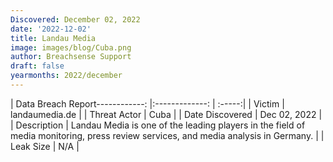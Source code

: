 ```yaml
---
Discovered: December 02, 2022
date: '2022-12-02'
title: Landau Media
image: images/blog/Cuba.png
author: Breachsense Support
draft: false
yearmonths: 2022/december
---
```


| Data Breach Report------------:     |:-------------:    | :-----:|
| Victim      | landaumedia.de      | 
| Threat Actor      | Cuba      | 
| Date Discovered      | Dec 02, 2022      | 
| Description      | Landau Media is one of the leading players in the field of media monitoring, press review services, and media analysis in Germany.      | 
| Leak Size      | N/A      | 

